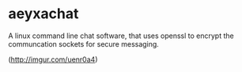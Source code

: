 # aeyxachat

A linux command line chat software, that uses openssl to encrypt the communcation sockets for secure messaging.

(http://imgur.com/uenr0a4)
